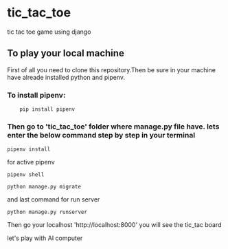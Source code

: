 # tic_tac_toe
tic tac toe game using django

## To play your local machine

First of all you need to clone this repository.Then be sure in your machine have alreade installed python and pipenv.

### To install pipenv:
```
    pip install pipenv
```
### Then go to 'tic_tac_toe' folder where manage.py file have. lets enter the below command step by step in your terminal

```
pipenv install
```
for active pipenv
```
pipenv shell
```


```
python manage.py migrate
```
and last command for run server
```
python manage.py runserver
```

Then go your localhost 'http://localhost:8000'
you will see the tic_tac board

let's play with AI computer


